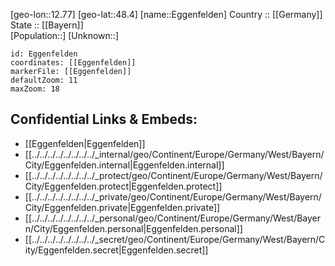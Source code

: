 ﻿---
location: [48.4,12.77] 
mapzoom: [7,12] 
mapmarker: city 
type: City
tags:
- geo/City


SpocWebEntityId: 29982
isDeleted: false
confidential: public

---
[geo-lon::12.77] 
[geo-lat::48.4] 
[name::Eggenfelden] 
Country :: [[Germany]]  
State :: [[Bayern]]  
[Population::] 
[Unknown::] 


```leaflet
id: Eggenfelden
coordinates: [[Eggenfelden]] 
markerFile: [[Eggenfelden]] 
defaultZoom: 11 
maxZoom: 18
```


## Confidential Links & Embeds: 
- [[Eggenfelden|Eggenfelden]]  
- [[../../../../../../../../_internal/geo/Continent/Europe/Germany/West/Bayern/City/Eggenfelden.internal|Eggenfelden.internal]] 
- [[../../../../../../../../_protect/geo/Continent/Europe/Germany/West/Bayern/City/Eggenfelden.protect|Eggenfelden.protect]] 
- [[../../../../../../../../_private/geo/Continent/Europe/Germany/West/Bayern/City/Eggenfelden.private|Eggenfelden.private]] 
- [[../../../../../../../../_personal/geo/Continent/Europe/Germany/West/Bayern/City/Eggenfelden.personal|Eggenfelden.personal]] 
- [[../../../../../../../../_secret/geo/Continent/Europe/Germany/West/Bayern/City/Eggenfelden.secret|Eggenfelden.secret]] 
